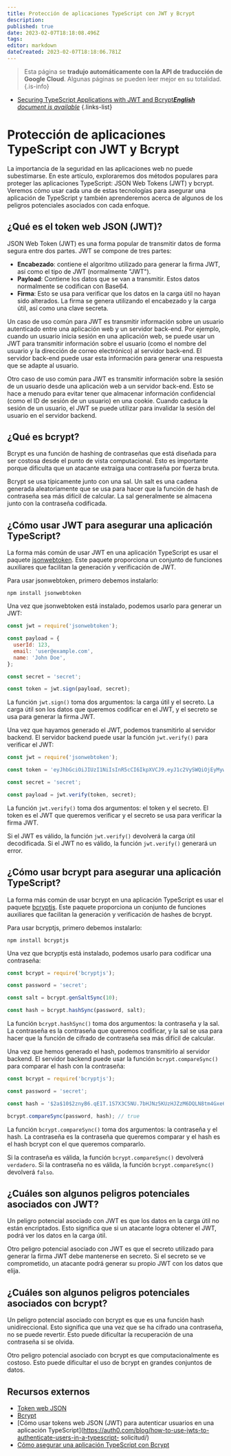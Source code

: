 ```yaml
---
title: Protección de aplicaciones TypeScript con JWT y Bcrypt
description: 
published: true
date: 2023-02-07T18:18:08.496Z
tags: 
editor: markdown
dateCreated: 2023-02-07T18:18:06.781Z
---
```


> Esta página se **tradujo automáticamente con la API de traducción de Google Cloud**.
Algunas páginas se pueden leer mejor en su totalidad.{.is-info}



- [Securing TypeScript Applications with JWT and Bcrypt***English** document is available*](/en/Knowledge-base/TypeScript/securing-typescript-applications-with-jwt-and-bcrypt)
{.links-list}


# Protección de aplicaciones TypeScript con JWT y Bcrypt

La importancia de la seguridad en las aplicaciones web no puede subestimarse. En este artículo, exploraremos dos métodos populares para proteger las aplicaciones TypeScript: JSON Web Tokens (JWT) y bcrypt. Veremos cómo usar cada una de estas tecnologías para asegurar una aplicación de TypeScript y también aprenderemos acerca de algunos de los peligros potenciales asociados con cada enfoque.

## ¿Qué es el token web JSON (JWT)?

JSON Web Token (JWT) es una forma popular de transmitir datos de forma segura entre dos partes. JWT se compone de tres partes:

- **Encabezado**: contiene el algoritmo utilizado para generar la firma JWT, así como el tipo de JWT (normalmente "JWT").
- **Payload**: Contiene los datos que se van a transmitir. Estos datos normalmente se codifican con Base64.
- **Firma**: Esto se usa para verificar que los datos en la carga útil no hayan sido alterados. La firma se genera utilizando el encabezado y la carga útil, así como una clave secreta.

Un caso de uso común para JWT es transmitir información sobre un usuario autenticado entre una aplicación web y un servidor back-end. Por ejemplo, cuando un usuario inicia sesión en una aplicación web, se puede usar un JWT para transmitir información sobre el usuario (como el nombre del usuario y la dirección de correo electrónico) al servidor back-end. El servidor back-end puede usar esta información para generar una respuesta que se adapte al usuario.

Otro caso de uso común para JWT es transmitir información sobre la sesión de un usuario desde una aplicación web a un servidor back-end. Esto se hace a menudo para evitar tener que almacenar información confidencial (como el ID de sesión de un usuario) en una cookie. Cuando caduca la sesión de un usuario, el JWT se puede utilizar para invalidar la sesión del usuario en el servidor backend.

## ¿Qué es bcrypt?

Bcrypt es una función de hashing de contraseñas que está diseñada para ser costosa desde el punto de vista computacional. Esto es importante porque dificulta que un atacante extraiga una contraseña por fuerza bruta.

Bcrypt se usa típicamente junto con una sal. Un salt es una cadena generada aleatoriamente que se usa para hacer que la función de hash de contraseña sea más difícil de calcular. La sal generalmente se almacena junto con la contraseña codificada.

## ¿Cómo usar JWT para asegurar una aplicación TypeScript?

La forma más común de usar JWT en una aplicación TypeScript es usar el paquete [jsonwebtoken](https://www.npmjs.com/package/jsonwebtoken). Este paquete proporciona un conjunto de funciones auxiliares que facilitan la generación y verificación de JWT.

Para usar jsonwebtoken, primero debemos instalarlo:

```
npm install jsonwebtoken
```

Una vez que jsonwebtoken está instalado, podemos usarlo para generar un JWT:

```javascript
const jwt = require('jsonwebtoken');

const payload = {
  userId: 123,
  email: 'user@example.com',
  name: 'John Doe',
};

const secret = 'secret';

const token = jwt.sign(payload, secret);
```

La función `jwt.sign()` toma dos argumentos: la carga útil y el secreto. La carga útil son los datos que queremos codificar en el JWT, y el secreto se usa para generar la firma JWT.

Una vez que hayamos generado el JWT, podemos transmitirlo al servidor backend. El servidor backend puede usar la función `jwt.verify()` para verificar el JWT:

```javascript
const jwt = require('jsonwebtoken');

const token = 'eyJhbGciOiJIUzI1NiIsInR5cCI6IkpXVCJ9.eyJ1c2VySWQiOjEyMywiZW1haWwiOiJ1c2VyQGV4YW1wbGUuY29tIiwibmFtZSI6IkpvaG4gRG9lIn0.S30gaSmqhzPZU6mxPiwm53cH-j2dhYfBYuYTR3LsyiE';

const secret = 'secret';

const payload = jwt.verify(token, secret);
```

La función `jwt.verify()` toma dos argumentos: el token y el secreto. El token es el JWT que queremos verificar y el secreto se usa para verificar la firma JWT.

Si el JWT es válido, la función `jwt.verify()` devolverá la carga útil decodificada. Si el JWT no es válido, la función `jwt.verify()` generará un error.

## ¿Cómo usar bcrypt para asegurar una aplicación TypeScript?

La forma más común de usar bcrypt en una aplicación TypeScript es usar el paquete [bcryptjs](https://www.npmjs.com/package/bcryptjs). Este paquete proporciona un conjunto de funciones auxiliares que facilitan la generación y verificación de hashes de bcrypt.

Para usar bcryptjs, primero debemos instalarlo:

```
npm install bcryptjs
```

Una vez que bcryptjs está instalado, podemos usarlo para codificar una contraseña:

```javascript
const bcrypt = require('bcryptjs');

const password = 'secret';

const salt = bcrypt.genSaltSync(10);

const hash = bcrypt.hashSync(password, salt);
```

La función `bcrypt.hashSync()` toma dos argumentos: la contraseña y la sal. La contraseña es la contraseña que queremos codificar, y la sal se usa para hacer que la función de cifrado de contraseña sea más difícil de calcular.

Una vez que hemos generado el hash, podemos transmitirlo al servidor backend. El servidor backend puede usar la función `bcrypt.compareSync()` para comparar el hash con la contraseña:

```javascript
const bcrypt = require('bcryptjs');

const password = 'secret';

const hash = '$2a$10$2znyB6.qE1T.1S7X3C5NU.7bHJNz5KUzHJZzM6DQLN8tm4Gxe6Ay';

bcrypt.compareSync(password, hash); // true
```

La función `bcrypt.compareSync()` toma dos argumentos: la contraseña y el hash. La contraseña es la contraseña que queremos comparar y el hash es el hash bcrypt con el que queremos compararlo.

Si la contraseña es válida, la función `bcrypt.compareSync()` devolverá `verdadero`. Si la contraseña no es válida, la función `bcrypt.compareSync()` devolverá `falso`.

## ¿Cuáles son algunos peligros potenciales asociados con JWT?

Un peligro potencial asociado con JWT es que los datos en la carga útil no están encriptados. Esto significa que si un atacante logra obtener el JWT, podrá ver los datos en la carga útil.

Otro peligro potencial asociado con JWT es que el secreto utilizado para generar la firma JWT debe mantenerse en secreto. Si el secreto se ve comprometido, un atacante podrá generar su propio JWT con los datos que elija.

## ¿Cuáles son algunos peligros potenciales asociados con bcrypt?

Un peligro potencial asociado con bcrypt es que es una función hash unidireccional. Esto significa que una vez que se ha cifrado una contraseña, no se puede revertir. Esto puede dificultar la recuperación de una contraseña si se olvida.

Otro peligro potencial asociado con bcrypt es que computacionalmente es costoso. Esto puede dificultar el uso de bcrypt en grandes conjuntos de datos.

## Recursos externos

- [Token web JSON](https://jwt.io/)
- [Bcrypt](https://en.wikipedia.org/wiki/Bcrypt)
- [Cómo usar tokens web JSON (JWT) para autenticar usuarios en una aplicación TypeScript](https://auth0.com/blog/how-to-use-jwts-to-authenticate-users-in-a-typescript- solicitud/)
- [Cómo asegurar una aplicación TypeScript con Bcrypt](https://www.sitepoint.com/secure-typescript-application-bcrypt/)